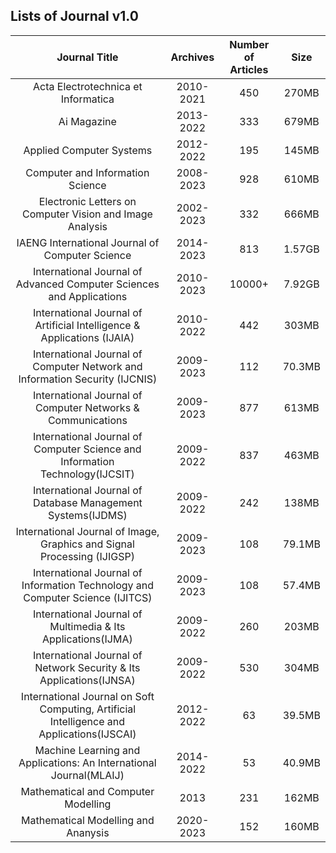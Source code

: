 ## Lists of Journal v1.0

| Journal Title   | Archives  |  Number of Articles   |  Size   |
|:----:|:----:|:----:|:----:|
| Acta Electrotechnica et Informatica | 2010-2021  |  450  |  270MB  |
| Ai Magazine                         | 2013-2022  |  333  |  679MB  |
| Applied Computer Systems            | 2012-2022  |  195  |  145MB  |
| Computer and Information Science    | 2008-2023  |  928  |  610MB  |
| Electronic Letters on Computer Vision and Image Analysis |  2002-2023  |  332  |  666MB  |
| IAENG International Journal of Computer Science  |  2014-2023  |  813  |1.57GB  |
| International Journal of Advanced Computer Sciences and Applications  |  2010-2023  |  10000+  |  7.92GB  |
| International Journal of Artificial Intelligence & Applications (IJAIA)  |  2010-2022  |  442  |  303MB  |
| International Journal of Computer Network and Information Security (IJCNIS)  |  2009-2023  |  112  |  70.3MB  |
| International Journal of Computer Networks & Communications  |  2009-2023  |  877  |  613MB  |
| International Journal of Computer Science and Information Technology(IJCSIT)  |  2009-2022  |  837  |  463MB  |
| International Journal of Database Management Systems(IJDMS)  |  2009-2022  |  242  |  138MB  |
| International Journal of Image, Graphics and Signal Processing (IJIGSP)  |  2009-2023  |  108  |  79.1MB  |
| International Journal of Information Technology and Computer Science (IJITCS)  |  2009-2023  |  108  |  57.4MB  |
| International Journal of Multimedia & Its Applications(IJMA)  |  2009-2022  |  260  |  203MB  |
| International Journal of Network Security & Its Applications(IJNSA)  |  2009-2022  |  530  |  304MB  |
| International Journal on Soft Computing, Artificial Intelligence and Applications(IJSCAI)  |  2012-2022  |  63  |  39.5MB  |
| Machine Learning and Applications: An International Journal(MLAIJ)  |  2014-2022  |  53  |  40.9MB  |
| Mathematical and Computer Modelling  | 2013  |  231  |  162MB  |
| Mathematical Modelling and Ananysis  | 2020-2023  |  152  |  160MB  |

